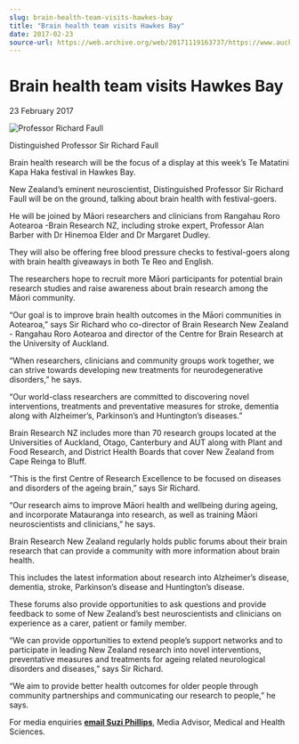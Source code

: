 ```yaml
---
slug: brain-health-team-visits-hawkes-bay
title: "Brain health team visits Hawkes Bay"
date: 2017-02-23
source-url: https://web.archive.org/web/20171119163737/https://www.auckland.ac.nz/en/about/news-events-and-notices/news/news-2017/02/brain-health-team-visits-hawkes-bay.html
---
```

Brain health team visits Hawkes Bay
===================================

23 February 2017

![Professor Richard Faull](https://www.auckland.ac.nz/en/about/news-events-and-notices/news/news-2017/02/brain-health-team-visits-hawkes-bay/_jcr_content/par/textimage/image.img.jpg/1487795285691.jpg "Professor Richard Faull")

Distinguished Professor Sir Richard Faull

Brain health research will be the focus of a display at this week’s Te Matatini Kapa Haka festival in Hawkes Bay.

New Zealand’s eminent neuroscientist, Distinguished Professor Sir Richard Faull will be on the ground, talking about brain health with festival-goers.

He will be joined by Māori researchers and clinicians from Rangahau Roro Aotearoa -Brain Research NZ, including stroke expert, Professor Alan Barber with Dr Hinemoa Elder and Dr Margaret Dudley.

They will also be offering free blood pressure checks to festival-goers along with brain health giveaways in both Te Reo and English.

The researchers hope to recruit more Māori participants for potential brain research studies and raise awareness about brain research among the Māori community.

“Our goal is to improve brain health outcomes in the Māori communities in Aotearoa,” says Sir Richard who co-director of Brain Research New Zealand - Rangahau Roro Aotearoa and director of the Centre for Brain Research at the University of Auckland.

“When researchers, clinicians and community groups work together, we can strive towards developing new treatments for neurodegenerative disorders,” he says.

“Our world-class researchers are committed to discovering novel interventions, treatments and preventative measures for stroke, dementia along with Alzheimer’s, Parkinson’s and Huntington’s diseases.”

Brain Research NZ includes more than 70 research groups located at the Universities of Auckland, Otago, Canterbury and AUT along with Plant and Food Research, and District Health Boards that cover New Zealand from Cape Reinga to Bluff.

“This is the first Centre of Research Excellence to be focused on diseases and disorders of the ageing brain,” says Sir Richard.

“Our research aims to improve Māori health and wellbeing during ageing, and incorporate Matauranga into research, as well as training Māori neuroscientists and clinicians,” he says.

Brain Research New Zealand regularly holds public forums about their brain research that can provide a community with more information about brain health.

This includes the latest information about research into Alzheimer’s disease, dementia, stroke, Parkinson’s disease and Huntington’s disease.

These forums also provide opportunities to ask questions and provide feedback to some of New Zealand’s best neuroscientists and clinicians on experience as a carer, patient or family member.

“We can provide opportunities to extend people’s support networks and to participate in leading New Zealand research into novel interventions, preventative measures and treatments for ageing related neurological disorders and diseases,” says Sir Richard.

“We aim to provide better health outcomes for older people through community partnerships and communicating our research to people,” he says.

For media enquiries [**email Suzi Phillips**](mailto:s.phillips@auckland.ac.nz), Media Advisor, Medical and Health Sciences.